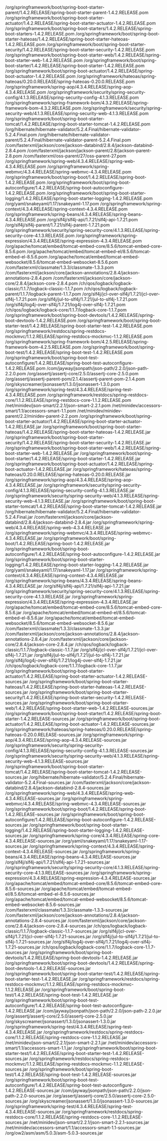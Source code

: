 /org/springframework/boot/spring-boot-starter-parent/1.4.2.RELEASE/spring-boot-starter-parent-1.4.2.RELEASE.pom
/org/springframework/boot/spring-boot-starter-actuator/1.4.2.RELEASE/spring-boot-starter-actuator-1.4.2.RELEASE.pom
/org/springframework/boot/spring-boot-starters/1.4.2.RELEASE/spring-boot-starters-1.4.2.RELEASE.pom
/org/springframework/boot/spring-boot-starter-hateoas/1.4.2.RELEASE/spring-boot-starter-hateoas-1.4.2.RELEASE.pom
/org/springframework/boot/spring-boot-starter-security/1.4.2.RELEASE/spring-boot-starter-security-1.4.2.RELEASE.pom
/org/springframework/boot/spring-boot-starter-web/1.4.2.RELEASE/spring-boot-starter-web-1.4.2.RELEASE.pom
/org/springframework/boot/spring-boot-starter/1.4.2.RELEASE/spring-boot-starter-1.4.2.RELEASE.pom
/org/springframework/boot/spring-boot-actuator/1.4.2.RELEASE/spring-boot-actuator-1.4.2.RELEASE.pom
/org/springframework/hateoas/spring-hateoas/0.20.0.RELEASE/spring-hateoas-0.20.0.RELEASE.pom
/org/springframework/spring-aop/4.3.4.RELEASE/spring-aop-4.3.4.RELEASE.pom
/org/springframework/security/spring-security-config/4.1.3.RELEASE/spring-security-config-4.1.3.RELEASE.pom
/org/springframework/spring-framework-bom/4.3.2.RELEASE/spring-framework-bom-4.3.2.RELEASE.pom
/org/springframework/security/spring-security-web/4.1.3.RELEASE/spring-security-web-4.1.3.RELEASE.pom
/org/springframework/boot/spring-boot-starter-tomcat/1.4.2.RELEASE/spring-boot-starter-tomcat-1.4.2.RELEASE.pom
/org/hibernate/hibernate-validator/5.2.4.Final/hibernate-validator-5.2.4.Final.pom
/org/hibernate/hibernate-validator-parent/5.2.4.Final/hibernate-validator-parent-5.2.4.Final.pom
/com/fasterxml/jackson/core/jackson-databind/2.8.4/jackson-databind-2.8.4.pom
/com/fasterxml/jackson/jackson-parent/2.8/jackson-parent-2.8.pom
/com/fasterxml/oss-parent/27/oss-parent-27.pom
/org/springframework/spring-web/4.3.4.RELEASE/spring-web-4.3.4.RELEASE.pom
/org/springframework/spring-webmvc/4.3.4.RELEASE/spring-webmvc-4.3.4.RELEASE.pom
/org/springframework/boot/spring-boot/1.4.2.RELEASE/spring-boot-1.4.2.RELEASE.pom
/org/springframework/boot/spring-boot-autoconfigure/1.4.2.RELEASE/spring-boot-autoconfigure-1.4.2.RELEASE.pom
/org/springframework/boot/spring-boot-starter-logging/1.4.2.RELEASE/spring-boot-starter-logging-1.4.2.RELEASE.pom
/org/yaml/snakeyaml/1.17/snakeyaml-1.17.pom
/org/springframework/spring-context/4.3.4.RELEASE/spring-context-4.3.4.RELEASE.pom
/org/springframework/spring-beans/4.3.4.RELEASE/spring-beans-4.3.4.RELEASE.pom
/org/slf4j/slf4j-api/1.7.21/slf4j-api-1.7.21.pom
/org/slf4j/slf4j-parent/1.7.21/slf4j-parent-1.7.21.pom
/org/springframework/security/spring-security-core/4.1.3.RELEASE/spring-security-core-4.1.3.RELEASE.pom
/org/springframework/spring-expression/4.3.4.RELEASE/spring-expression-4.3.4.RELEASE.pom
/org/apache/tomcat/embed/tomcat-embed-core/8.5.6/tomcat-embed-core-8.5.6.pom
/org/apache/tomcat/embed/tomcat-embed-el/8.5.6/tomcat-embed-el-8.5.6.pom
/org/apache/tomcat/embed/tomcat-embed-websocket/8.5.6/tomcat-embed-websocket-8.5.6.pom
/com/fasterxml/classmate/1.3.3/classmate-1.3.3.pom
/com/fasterxml/jackson/core/jackson-annotations/2.8.4/jackson-annotations-2.8.4.pom
/com/fasterxml/jackson/core/jackson-core/2.8.4/jackson-core-2.8.4.pom
/ch/qos/logback/logback-classic/1.1.7/logback-classic-1.1.7.pom
/ch/qos/logback/logback-parent/1.1.7/logback-parent-1.1.7.pom
/org/slf4j/jcl-over-slf4j/1.7.21/jcl-over-slf4j-1.7.21.pom
/org/slf4j/jul-to-slf4j/1.7.21/jul-to-slf4j-1.7.21.pom
/org/slf4j/log4j-over-slf4j/1.7.21/log4j-over-slf4j-1.7.21.pom
/ch/qos/logback/logback-core/1.1.7/logback-core-1.1.7.pom
/org/springframework/boot/spring-boot-devtools/1.4.2.RELEASE/spring-boot-devtools-1.4.2.RELEASE.pom
/org/springframework/boot/spring-boot-starter-test/1.4.2.RELEASE/spring-boot-starter-test-1.4.2.RELEASE.pom
/org/springframework/restdocs/spring-restdocs-mockmvc/1.1.2.RELEASE/spring-restdocs-mockmvc-1.1.2.RELEASE.pom
/org/springframework/spring-framework-bom/4.2.5.RELEASE/spring-framework-bom-4.2.5.RELEASE.pom
/org/springframework/boot/spring-boot-test/1.4.2.RELEASE/spring-boot-test-1.4.2.RELEASE.pom
/org/springframework/boot/spring-boot-test-autoconfigure/1.4.2.RELEASE/spring-boot-test-autoconfigure-1.4.2.RELEASE.pom
/com/jayway/jsonpath/json-path/2.2.0/json-path-2.2.0.pom
/org/assertj/assertj-core/2.5.0/assertj-core-2.5.0.pom
/org/assertj/assertj-parent-pom/2.1.4/assertj-parent-pom-2.1.4.pom
/org/skyscreamer/jsonassert/1.3.0/jsonassert-1.3.0.pom
/org/springframework/spring-test/4.3.4.RELEASE/spring-test-4.3.4.RELEASE.pom
/org/springframework/restdocs/spring-restdocs-core/1.1.2.RELEASE/spring-restdocs-core-1.1.2.RELEASE.pom
/net/minidev/json-smart/2.2.1/json-smart-2.2.1.pom
/net/minidev/accessors-smart/1.1/accessors-smart-1.1.pom
/net/minidev/minidev-parent/2.2/minidev-parent-2.2.pom
/org/springframework/boot/spring-boot-starter-actuator/1.4.2.RELEASE/spring-boot-starter-actuator-1.4.2.RELEASE.jar
/org/springframework/boot/spring-boot-starter-hateoas/1.4.2.RELEASE/spring-boot-starter-hateoas-1.4.2.RELEASE.jar
/org/springframework/boot/spring-boot-starter-security/1.4.2.RELEASE/spring-boot-starter-security-1.4.2.RELEASE.jar
/org/springframework/boot/spring-boot-starter-web/1.4.2.RELEASE/spring-boot-starter-web-1.4.2.RELEASE.jar
/org/springframework/boot/spring-boot-starter/1.4.2.RELEASE/spring-boot-starter-1.4.2.RELEASE.jar
/org/springframework/boot/spring-boot-actuator/1.4.2.RELEASE/spring-boot-actuator-1.4.2.RELEASE.jar
/org/springframework/hateoas/spring-hateoas/0.20.0.RELEASE/spring-hateoas-0.20.0.RELEASE.jar
/org/springframework/spring-aop/4.3.4.RELEASE/spring-aop-4.3.4.RELEASE.jar
/org/springframework/security/spring-security-config/4.1.3.RELEASE/spring-security-config-4.1.3.RELEASE.jar
/org/springframework/security/spring-security-web/4.1.3.RELEASE/spring-security-web-4.1.3.RELEASE.jar
/org/springframework/boot/spring-boot-starter-tomcat/1.4.2.RELEASE/spring-boot-starter-tomcat-1.4.2.RELEASE.jar
/org/hibernate/hibernate-validator/5.2.4.Final/hibernate-validator-5.2.4.Final.jar
/com/fasterxml/jackson/core/jackson-databind/2.8.4/jackson-databind-2.8.4.jar
/org/springframework/spring-web/4.3.4.RELEASE/spring-web-4.3.4.RELEASE.jar
/org/springframework/spring-webmvc/4.3.4.RELEASE/spring-webmvc-4.3.4.RELEASE.jar
/org/springframework/boot/spring-boot/1.4.2.RELEASE/spring-boot-1.4.2.RELEASE.jar
/org/springframework/boot/spring-boot-autoconfigure/1.4.2.RELEASE/spring-boot-autoconfigure-1.4.2.RELEASE.jar
/org/springframework/boot/spring-boot-starter-logging/1.4.2.RELEASE/spring-boot-starter-logging-1.4.2.RELEASE.jar
/org/yaml/snakeyaml/1.17/snakeyaml-1.17.jar
/org/springframework/spring-context/4.3.4.RELEASE/spring-context-4.3.4.RELEASE.jar
/org/springframework/spring-beans/4.3.4.RELEASE/spring-beans-4.3.4.RELEASE.jar
/org/slf4j/slf4j-api/1.7.21/slf4j-api-1.7.21.jar
/org/springframework/security/spring-security-core/4.1.3.RELEASE/spring-security-core-4.1.3.RELEASE.jar
/org/springframework/spring-expression/4.3.4.RELEASE/spring-expression-4.3.4.RELEASE.jar
/org/apache/tomcat/embed/tomcat-embed-core/8.5.6/tomcat-embed-core-8.5.6.jar
/org/apache/tomcat/embed/tomcat-embed-el/8.5.6/tomcat-embed-el-8.5.6.jar
/org/apache/tomcat/embed/tomcat-embed-websocket/8.5.6/tomcat-embed-websocket-8.5.6.jar
/com/fasterxml/classmate/1.3.3/classmate-1.3.3.jar
/com/fasterxml/jackson/core/jackson-annotations/2.8.4/jackson-annotations-2.8.4.jar
/com/fasterxml/jackson/core/jackson-core/2.8.4/jackson-core-2.8.4.jar
/ch/qos/logback/logback-classic/1.1.7/logback-classic-1.1.7.jar
/org/slf4j/jcl-over-slf4j/1.7.21/jcl-over-slf4j-1.7.21.jar
/org/slf4j/jul-to-slf4j/1.7.21/jul-to-slf4j-1.7.21.jar
/org/slf4j/log4j-over-slf4j/1.7.21/log4j-over-slf4j-1.7.21.jar
/ch/qos/logback/logback-core/1.1.7/logback-core-1.1.7.jar
/org/springframework/boot/spring-boot-starter-actuator/1.4.2.RELEASE/spring-boot-starter-actuator-1.4.2.RELEASE-sources.jar
/org/springframework/boot/spring-boot-starter-hateoas/1.4.2.RELEASE/spring-boot-starter-hateoas-1.4.2.RELEASE-sources.jar
/org/springframework/boot/spring-boot-starter-security/1.4.2.RELEASE/spring-boot-starter-security-1.4.2.RELEASE-sources.jar
/org/springframework/boot/spring-boot-starter-web/1.4.2.RELEASE/spring-boot-starter-web-1.4.2.RELEASE-sources.jar
/org/springframework/boot/spring-boot-starter/1.4.2.RELEASE/spring-boot-starter-1.4.2.RELEASE-sources.jar
/org/springframework/boot/spring-boot-actuator/1.4.2.RELEASE/spring-boot-actuator-1.4.2.RELEASE-sources.jar
/org/springframework/hateoas/spring-hateoas/0.20.0.RELEASE/spring-hateoas-0.20.0.RELEASE-sources.jar
/org/springframework/spring-aop/4.3.4.RELEASE/spring-aop-4.3.4.RELEASE-sources.jar
/org/springframework/security/spring-security-config/4.1.3.RELEASE/spring-security-config-4.1.3.RELEASE-sources.jar
/org/springframework/security/spring-security-web/4.1.3.RELEASE/spring-security-web-4.1.3.RELEASE-sources.jar
/org/springframework/boot/spring-boot-starter-tomcat/1.4.2.RELEASE/spring-boot-starter-tomcat-1.4.2.RELEASE-sources.jar
/org/hibernate/hibernate-validator/5.2.4.Final/hibernate-validator-5.2.4.Final-sources.jar
/com/fasterxml/jackson/core/jackson-databind/2.8.4/jackson-databind-2.8.4-sources.jar
/org/springframework/spring-web/4.3.4.RELEASE/spring-web-4.3.4.RELEASE-sources.jar
/org/springframework/spring-webmvc/4.3.4.RELEASE/spring-webmvc-4.3.4.RELEASE-sources.jar
/org/springframework/boot/spring-boot/1.4.2.RELEASE/spring-boot-1.4.2.RELEASE-sources.jar
/org/springframework/boot/spring-boot-autoconfigure/1.4.2.RELEASE/spring-boot-autoconfigure-1.4.2.RELEASE-sources.jar
/org/springframework/boot/spring-boot-starter-logging/1.4.2.RELEASE/spring-boot-starter-logging-1.4.2.RELEASE-sources.jar
/org/springframework/spring-core/4.3.4.RELEASE/spring-core-4.3.4.RELEASE-sources.jar
/org/yaml/snakeyaml/1.17/snakeyaml-1.17-sources.jar
/org/springframework/spring-context/4.3.4.RELEASE/spring-context-4.3.4.RELEASE-sources.jar
/org/springframework/spring-beans/4.3.4.RELEASE/spring-beans-4.3.4.RELEASE-sources.jar
/org/slf4j/slf4j-api/1.7.21/slf4j-api-1.7.21-sources.jar
/org/springframework/security/spring-security-core/4.1.3.RELEASE/spring-security-core-4.1.3.RELEASE-sources.jar
/org/springframework/spring-expression/4.3.4.RELEASE/spring-expression-4.3.4.RELEASE-sources.jar
/org/apache/tomcat/embed/tomcat-embed-core/8.5.6/tomcat-embed-core-8.5.6-sources.jar
/org/apache/tomcat/embed/tomcat-embed-el/8.5.6/tomcat-embed-el-8.5.6-sources.jar
/org/apache/tomcat/embed/tomcat-embed-websocket/8.5.6/tomcat-embed-websocket-8.5.6-sources.jar
/com/fasterxml/classmate/1.3.3/classmate-1.3.3-sources.jar
/com/fasterxml/jackson/core/jackson-annotations/2.8.4/jackson-annotations-2.8.4-sources.jar
/com/fasterxml/jackson/core/jackson-core/2.8.4/jackson-core-2.8.4-sources.jar
/ch/qos/logback/logback-classic/1.1.7/logback-classic-1.1.7-sources.jar
/org/slf4j/jcl-over-slf4j/1.7.21/jcl-over-slf4j-1.7.21-sources.jar
/org/slf4j/jul-to-slf4j/1.7.21/jul-to-slf4j-1.7.21-sources.jar
/org/slf4j/log4j-over-slf4j/1.7.21/log4j-over-slf4j-1.7.21-sources.jar
/ch/qos/logback/logback-core/1.1.7/logback-core-1.1.7-sources.jar
/org/springframework/boot/spring-boot-devtools/1.4.2.RELEASE/spring-boot-devtools-1.4.2.RELEASE.jar
/org/springframework/boot/spring-boot-devtools/1.4.2.RELEASE/spring-boot-devtools-1.4.2.RELEASE-sources.jar
/org/springframework/boot/spring-boot-starter-test/1.4.2.RELEASE/spring-boot-starter-test-1.4.2.RELEASE.jar
/org/springframework/restdocs/spring-restdocs-mockmvc/1.1.2.RELEASE/spring-restdocs-mockmvc-1.1.2.RELEASE.jar
/org/springframework/boot/spring-boot-test/1.4.2.RELEASE/spring-boot-test-1.4.2.RELEASE.jar
/org/springframework/boot/spring-boot-test-autoconfigure/1.4.2.RELEASE/spring-boot-test-autoconfigure-1.4.2.RELEASE.jar
/com/jayway/jsonpath/json-path/2.2.0/json-path-2.2.0.jar
/org/assertj/assertj-core/2.5.0/assertj-core-2.5.0.jar
/org/skyscreamer/jsonassert/1.3.0/jsonassert-1.3.0.jar
/org/springframework/spring-test/4.3.4.RELEASE/spring-test-4.3.4.RELEASE.jar
/org/springframework/restdocs/spring-restdocs-core/1.1.2.RELEASE/spring-restdocs-core-1.1.2.RELEASE.jar
/net/minidev/json-smart/2.2.1/json-smart-2.2.1.jar
/net/minidev/accessors-smart/1.1/accessors-smart-1.1.jar
/org/springframework/boot/spring-boot-starter-test/1.4.2.RELEASE/spring-boot-starter-test-1.4.2.RELEASE-sources.jar
/org/springframework/restdocs/spring-restdocs-mockmvc/1.1.2.RELEASE/spring-restdocs-mockmvc-1.1.2.RELEASE-sources.jar
/org/springframework/boot/spring-boot-test/1.4.2.RELEASE/spring-boot-test-1.4.2.RELEASE-sources.jar
/org/springframework/boot/spring-boot-test-autoconfigure/1.4.2.RELEASE/spring-boot-test-autoconfigure-1.4.2.RELEASE-sources.jar
/com/jayway/jsonpath/json-path/2.2.0/json-path-2.2.0-sources.jar
/org/assertj/assertj-core/2.5.0/assertj-core-2.5.0-sources.jar
/org/skyscreamer/jsonassert/1.3.0/jsonassert-1.3.0-sources.jar
/org/springframework/spring-test/4.3.4.RELEASE/spring-test-4.3.4.RELEASE-sources.jar
/org/springframework/restdocs/spring-restdocs-core/1.1.2.RELEASE/spring-restdocs-core-1.1.2.RELEASE-sources.jar
/net/minidev/json-smart/2.2.1/json-smart-2.2.1-sources.jar
/net/minidev/accessors-smart/1.1/accessors-smart-1.1-sources.jar
/org/ow2/asm/asm/5.0.3/asm-5.0.3-sources.jar
